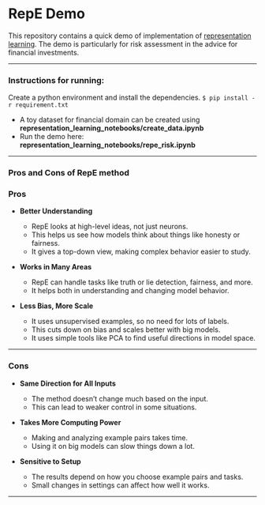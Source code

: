 # RepE Demo

This repository contains a quick demo of implementation of [representation learning](https://www.ai-transparency.org/ "representation learning"). The demo is particularly for risk assessment in the advice for financial investments.

---

### Instructions for running:
Create a python environment and install the dependencies.
`$ pip install -r requirement.txt`

- A toy dataset for financial domain can be created using **representation_learning_notebooks/create_data.ipynb**
- Run the demo here: **representation_learning_notebooks/repe_risk.ipynb**

---

### Pros and Cons of RepE method

### **Pros**

* **Better Understanding**

  * RepE looks at high-level ideas, not just neurons.
  * This helps us see how models think about things like honesty or fairness.
  * It gives a top-down view, making complex behavior easier to study.

* **Works in Many Areas**

  * RepE can handle tasks like truth or lie detection, fairness, and more.
  * It helps both in understanding and changing model behavior.

* **Less Bias, More Scale**

  * It uses unsupervised examples, so no need for lots of labels.
  * This cuts down on bias and scales better with big models.
  * It uses simple tools like PCA to find useful directions in model space.

---

### **Cons**

* **Same Direction for All Inputs**

  * The method doesn’t change much based on the input.
  * This can lead to weaker control in some situations.

* **Takes More Computing Power**

  * Making and analyzing example pairs takes time.
  * Using it on big models can slow things down a lot.

* **Sensitive to Setup**

  * The results depend on how you choose example pairs and tasks.
  * Small changes in settings can affect how well it works.

---
